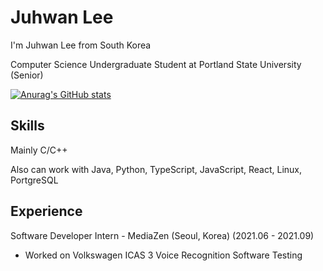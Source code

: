 # Juhwan Lee

I'm Juhwan Lee from South Korea

Computer Science Undergraduate Student at Portland State University (Senior)

[![Anurag's GitHub stats](https://github-readme-stats.vercel.app/api?username=juroc95)](https://github.com/anuraghazra/github-readme-stats)

## Skills

Mainly C/C++

Also can work with Java, Python, TypeScript, JavaScript, React, Linux, PortgreSQL

## Experience

Software Developer Intern - MediaZen (Seoul, Korea) (2021.06 - 2021.09)
- Worked on Volkswagen ICAS 3 Voice Recognition Software Testing
